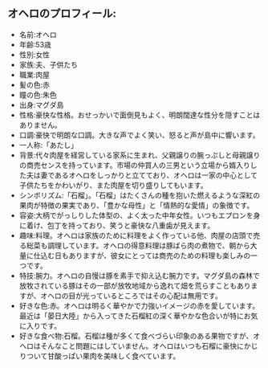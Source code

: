 ## オヘロのプロフィール:

* 名前:オヘロ
* 年齢:53歳
* 性別:女性
* 家族:夫、子供たち
* 職業:肉屋
* 髪の色:赤
* 瞳の色:朱色
* 出身:マグダ島
* 性格:豪快な性格。おせっかいで面倒見もよく、明朗闊達な性分を隠すことはありません。
* 口調:豪快で明朗な口調。大きな声でよく笑い、怒ると声が島中に響います。
* 一人称:「あたし」
* 背景:代々肉屋を経営している家系に生まれ、父親譲りの腕っぷしと母親譲りの商売センスを持っています。市場の仲買人の三男という立場から婿入りした夫は妻であるオヘロをしっかりと立てており、オヘロは一家の中心として子供たちをかわいがり、また肉屋を切り盛りしてもいます。
* シンボリズム:「石榴」。「石榴」はたくさんの種を抱いた燃えるような深紅の果肉が特徴の果実であり、「豊かな母性」と「情熱的な愛情」の象徴です。
* 容姿:大柄でがっしりした体型の、よく太った中年女性。いつもエプロンを身に着け、包丁を持っており、笑うと豪快な八重歯が見えます。
* 趣味:料理。オヘロは家族のために料理をよく作っている他、肉屋の店頭で売る総菜も調理しています。オヘロの得意料理は豚ばら肉の煮物で、朝から大量に仕込む日もありますが、彼女にとっては商売のための料理も楽しみの一つです。
* 特技:腕力。オヘロの自慢は豚を素手で抑え込む腕力です。マグダ島の森林で放牧されている豚はその一部が放牧地域から逸れて畑を荒らすこともありますが、オヘロの目が光っているところではその心配は無用です。
* 好きな色:赤。オヘロは明るく華やかで力強いイメージの赤を愛しています。最近は「晏日大陸」から入ってきた石榴紅の深く華やかな色合いが特にお気に入りです。
* 好きな食べ物:石榴。石榴は種が多くて食べづらい印象のある果物ですが、オヘロはそんなこと問題にはしていません。オヘロはいつも石榴に豪快にかじりついて甘酸っぱい果肉を美味しく食べています。
